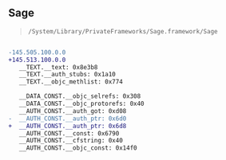 ## Sage

> `/System/Library/PrivateFrameworks/Sage.framework/Sage`

```diff

-145.505.100.0.0
+145.513.100.0.0
   __TEXT.__text: 0x8e3b8
   __TEXT.__auth_stubs: 0x1a10
   __TEXT.__objc_methlist: 0x774

   __DATA_CONST.__objc_selrefs: 0x308
   __DATA_CONST.__objc_protorefs: 0x40
   __AUTH_CONST.__auth_got: 0xd08
-  __AUTH_CONST.__auth_ptr: 0x6d0
+  __AUTH_CONST.__auth_ptr: 0x6d8
   __AUTH_CONST.__const: 0x6790
   __AUTH_CONST.__cfstring: 0x40
   __AUTH_CONST.__objc_const: 0x14f0

```
